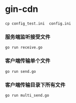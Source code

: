 # gin-cdn

### 
```
cp config_test.ini  config.ini
```

### 服务端监听接受文件
```
go run receive.go 
```

### 客户端传输单个文件
```
go run send.go 
```

### 客户端传输目录下所有文件
```
go run multi_send.go 
```
